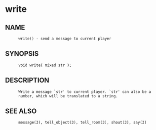 # write
## NAME
          write() - send a message to current player

## SYNOPSIS
          void write( mixed str );

## DESCRIPTION
          Write a message `str' to current player. `str' can also be a
          number, which will be translated to a string.

## SEE ALSO
          message(3), tell_object(3), tell_room(3), shout(3), say(3)
